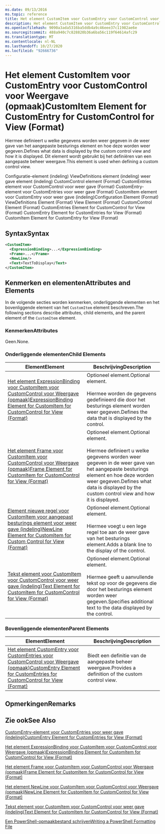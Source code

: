 ```yaml
---
ms.date: 09/13/2016
ms.topic: reference
title: Het element CustomItem voor CustomEntry voor CustomControl voor Weergave (opmaak)
description: Het element CustomItem voor CustomEntry voor CustomControl voor Weergave (opmaak)
ms.openlocfilehash: 9090a3ada5316ba5ddb4a9c46eee37c11982ae6e
ms.sourcegitcommit: 488a940c7c828820b36a6ba56c119f64614afc29
ms.translationtype: MT
ms.contentlocale: nl-NL
ms.lasthandoff: 10/27/2020
ms.locfileid: "92666736"
---
```

# <a name="customitem-element-for-customentry-for-customcontrol-for-view-format"></a><span data-ttu-id="063c7-103">Het element CustomItem voor CustomEntry voor CustomControl voor Weergave (opmaak)</span><span class="sxs-lookup"><span data-stu-id="063c7-103">CustomItem Element for CustomEntry for CustomControl for View (Format)</span></span>

<span data-ttu-id="063c7-104">Hiermee definieert u welke gegevens worden weer gegeven in de weer gave van het aangepaste besturings element en hoe deze worden weer gegeven.</span><span class="sxs-lookup"><span data-stu-id="063c7-104">Defines what data is displayed by the custom control view and how it is displayed.</span></span> <span data-ttu-id="063c7-105">Dit element wordt gebruikt bij het definiëren van een aangepaste beheer weergave.</span><span class="sxs-lookup"><span data-stu-id="063c7-105">This element is used when defining a custom control view.</span></span>

<span data-ttu-id="063c7-106">Configuratie-element (indeling) ViewDefinitions element (indeling) weer gave element (indeling) CustomControl element (Format) CustomEntries element voor CustomControl voor weer gave (Format) CustomEntry-element voor CustomEntries voor weer gave (Format) CustomItem element voor CustomEntry voor weer gave (indeling)</span><span class="sxs-lookup"><span data-stu-id="063c7-106">Configuration Element (Format) ViewDefinitions Element (Format) View Element (Format) CustomControl Element (Format) CustomEntries Element for CustomControl for View (Format) CustomEntry Element for CustomEntries for View (Format) CustomItem Element for CustomEntry for View (Format)</span></span>

## <a name="syntax"></a><span data-ttu-id="063c7-107">Syntax</span><span class="sxs-lookup"><span data-stu-id="063c7-107">Syntax</span></span>

```xml
<CustomItem>
  <ExpressionBinding>...</ExpressionBinding>
  <Frame>...</Frame>
  <NewLine/>
  <Text>TextToDisplay</Text>
</CustomItem>
```

## <a name="attributes-and-elements"></a><span data-ttu-id="063c7-108">Kenmerken en elementen</span><span class="sxs-lookup"><span data-stu-id="063c7-108">Attributes and Elements</span></span>

<span data-ttu-id="063c7-109">In de volgende secties worden kenmerken, onderliggende elementen en het bovenliggende element van het `CustomItem` element beschreven.</span><span class="sxs-lookup"><span data-stu-id="063c7-109">The following sections describe attributes, child elements, and the parent element of the `CustomItem` element.</span></span>

### <a name="attributes"></a><span data-ttu-id="063c7-110">Kenmerken</span><span class="sxs-lookup"><span data-stu-id="063c7-110">Attributes</span></span>

<span data-ttu-id="063c7-111">Geen.</span><span class="sxs-lookup"><span data-stu-id="063c7-111">None.</span></span>

### <a name="child-elements"></a><span data-ttu-id="063c7-112">Onderliggende elementen</span><span class="sxs-lookup"><span data-stu-id="063c7-112">Child Elements</span></span>

|<span data-ttu-id="063c7-113">Element</span><span class="sxs-lookup"><span data-stu-id="063c7-113">Element</span></span>|<span data-ttu-id="063c7-114">Beschrijving</span><span class="sxs-lookup"><span data-stu-id="063c7-114">Description</span></span>|
|-------------|-----------------|
|[<span data-ttu-id="063c7-115">Het element ExpressionBinding voor CustomItem voor CustomControl voor Weergave (opmaak)</span><span class="sxs-lookup"><span data-stu-id="063c7-115">ExpressionBinding Element for CustomItem for CustomControl for View (Format)</span></span>](./expressionbinding-element-for-customitem-for-customcontrol-for-view-format.md)|<span data-ttu-id="063c7-116">Optioneel element.</span><span class="sxs-lookup"><span data-stu-id="063c7-116">Optional element.</span></span><br /><br /> <span data-ttu-id="063c7-117">Hiermee worden de gegevens gedefinieerd die door het besturings element worden weer gegeven.</span><span class="sxs-lookup"><span data-stu-id="063c7-117">Defines the data that is displayed by the control.</span></span>|
|[<span data-ttu-id="063c7-118">Het element Frame voor CustomItem voor CustomControl voor Weergave (opmaak)</span><span class="sxs-lookup"><span data-stu-id="063c7-118">Frame Element for CustomItem for CustomControl for View (Format)</span></span>](./frame-element-for-customitem-for-customcontrol-for-view-format.md)|<span data-ttu-id="063c7-119">Optioneel element.</span><span class="sxs-lookup"><span data-stu-id="063c7-119">Optional element.</span></span><br /><br /> <span data-ttu-id="063c7-120">Hiermee definieert u welke gegevens worden weer gegeven in de weer gave van het aangepaste besturings element en hoe deze worden weer gegeven.</span><span class="sxs-lookup"><span data-stu-id="063c7-120">Defines what data is displayed by the custom control view and how it is displayed.</span></span>|
|[<span data-ttu-id="063c7-121">Element nieuwe regel voor CustomItem voor aangepast besturings element voor weer gave (indeling)</span><span class="sxs-lookup"><span data-stu-id="063c7-121">NewLine Element for CustomItem for Custom Control for View (Format)</span></span>](./newline-element-for-customitem-for-customcontrol-for-view-format.md)|<span data-ttu-id="063c7-122">Optioneel element.</span><span class="sxs-lookup"><span data-stu-id="063c7-122">Optional element.</span></span><br /><br /> <span data-ttu-id="063c7-123">Hiermee voegt u een lege regel toe aan de weer gave van het besturings element.</span><span class="sxs-lookup"><span data-stu-id="063c7-123">Adds a blank line to the display of the control.</span></span>|
|[<span data-ttu-id="063c7-124">Tekst element voor CustomItem voor CustomControl voor weer gave (indeling)</span><span class="sxs-lookup"><span data-stu-id="063c7-124">Text Element for CustomItem for CustomControl for View (Format)</span></span>](./text-element-for-customitem-for-customview-for-view-format.md)|<span data-ttu-id="063c7-125">Optioneel element.</span><span class="sxs-lookup"><span data-stu-id="063c7-125">Optional element.</span></span><br /><br /> <span data-ttu-id="063c7-126">Hiermee geeft u aanvullende tekst op voor de gegevens die door het besturings element worden weer gegeven.</span><span class="sxs-lookup"><span data-stu-id="063c7-126">Specifies additional text to the data displayed by the control.</span></span>|

### <a name="parent-elements"></a><span data-ttu-id="063c7-127">Bovenliggende elementen</span><span class="sxs-lookup"><span data-stu-id="063c7-127">Parent Elements</span></span>

|<span data-ttu-id="063c7-128">Element</span><span class="sxs-lookup"><span data-stu-id="063c7-128">Element</span></span>|<span data-ttu-id="063c7-129">Beschrijving</span><span class="sxs-lookup"><span data-stu-id="063c7-129">Description</span></span>|
|-------------|-----------------|
|[<span data-ttu-id="063c7-130">Het element CustomEntry voor CustomEntries voor CustomControl voor Weergave (opmaak)</span><span class="sxs-lookup"><span data-stu-id="063c7-130">CustomEntry Element for CustomEntries for CustomControl for View (Format)</span></span>](./customentry-element-for-customentries-for-customcontrol-for-view-format.md)|<span data-ttu-id="063c7-131">Biedt een definitie van de aangepaste beheer weergave.</span><span class="sxs-lookup"><span data-stu-id="063c7-131">Provides a definition of the custom control view.</span></span>|

## <a name="remarks"></a><span data-ttu-id="063c7-132">Opmerkingen</span><span class="sxs-lookup"><span data-stu-id="063c7-132">Remarks</span></span>

## <a name="see-also"></a><span data-ttu-id="063c7-133">Zie ook</span><span class="sxs-lookup"><span data-stu-id="063c7-133">See Also</span></span>

[<span data-ttu-id="063c7-134">CustomEntry-element voor CustomEntries voor weer gave (indeling)</span><span class="sxs-lookup"><span data-stu-id="063c7-134">CustomEntry Element for CustomEntries for View (Format)</span></span>](./customentry-element-for-customentries-for-customcontrol-for-view-format.md)

[<span data-ttu-id="063c7-135">Het element ExpressionBinding voor CustomItem voor CustomControl voor Weergave (opmaak)</span><span class="sxs-lookup"><span data-stu-id="063c7-135">ExpressionBinding Element for CustomItem for CustomControl for View (Format)</span></span>](./expressionbinding-element-for-customitem-for-customcontrol-for-view-format.md)

[<span data-ttu-id="063c7-136">Het element Frame voor CustomItem voor CustomControl voor Weergave (opmaak)</span><span class="sxs-lookup"><span data-stu-id="063c7-136">Frame Element for CustomItem for CustomControl for View (Format)</span></span>](./frame-element-for-customitem-for-customcontrol-for-view-format.md)

[<span data-ttu-id="063c7-137">Het element NewLine voor CustomItem voor CustomControl voor Weergave (opmaak)</span><span class="sxs-lookup"><span data-stu-id="063c7-137">NewLine Element for CustomItem for CustomControl for View (Format)</span></span>](./newline-element-for-customitem-for-customcontrol-for-view-format.md)

[<span data-ttu-id="063c7-138">Tekst element voor CustomItem voor CustomControl voor weer gave (indeling)</span><span class="sxs-lookup"><span data-stu-id="063c7-138">Text Element for CustomItem for CustomControl for View (Format)</span></span>](./text-element-for-customitem-for-customview-for-view-format.md)

[<span data-ttu-id="063c7-139">Een PowerShell-opmaakbestand schrijven</span><span class="sxs-lookup"><span data-stu-id="063c7-139">Writing a PowerShell Formatting File</span></span>](./writing-a-powershell-formatting-file.md)
